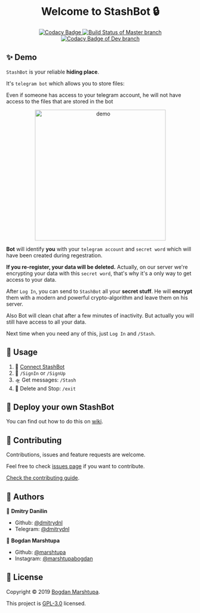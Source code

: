 <h1 align="center">Welcome to StashBot 🔒</h1>
<p align="center">
  <a href="https://www.codacy.com/manual/Captious99/StashBot?utm_source=github.com&amp;utm_medium=referral&amp;utm_content=dmitrydnl/StashBot&amp;utm_campaign=Badge_Grade">
    <img alt="Codacy Badge" src="https://api.codacy.com/project/badge/Grade/d082a9f2767f4bc99b0eda0464f7506d"/>
  </a>
  <a href="https://travis-ci.com/dmitrydnl/StashBot">
    <img alt="Build Status of Master branch" 
         src="https://travis-ci.com/dmitrydnl/StashBot.svg?branch=master"/>
  </a>
  <a href="hhttps://travis-ci.com/dmitrydnl/StashBot">
    <img alt="Codacy Badge of Dev branch" 
         src="https://travis-ci.com/dmitrydnl/StashBot.svg?branch=dev"/>
  </a>
</p>

## ✨ Demo

`StashBot` is your reliable **hiding place**. 

It's `telegram bot` which allows you to store files:

Even if someone has access to your telegram account, he will not have access to the files that are stored in the bot

<p align="center">
  <img width="350" align="center" src="https://user-images.githubusercontent.com/45558274/69492554-5cfa5300-0eb5-11ea-841a-4534b8a6b953.gif" alt="demo"/>
</p>

**Bot** will identify **you** with your `telegram account` and `secret word` which will have been created during regestration. 

**If you re-register, your data will be deleted.** Actually, on our server we're encrypting your data with this `secret word`, that's why it's a only way to get access to your data.

After `Log In`, you can send to `StashBot` all your **secret stuff**. He will **encrypt** them with a modern and powerful crypto-algorithm and leave them on his server.

Also Bot will clean chat after a few minutes of inactivity. But actually you will still have access to all your data.

Next time when you need any of this, just `Log In` and `/Stash`.


## 🚀 Usage

1. 🔗 [Connect StashBot](https://t.me/stash1bot)
2. 👀 `/SignIn` or `/SignUp`
3. 🛸 Get messages: `/Stash`
4. 🛑 Delete and Stop: `/exit`


## 🐣 Deploy your own StashBot

You can find out how to do this on [wiki](https://github.com/dmitrydnl/StashBot/wiki/Launch-your-own-StashBot).


## 🤝 Contributing

Contributions, issues and feature requests are welcome.

Feel free to check [issues page](https://github.com/.../issues) if you want to contribute.

[Check the contributing guide](./CONTRIBUTING.md).


## 👥 Authors

👤 **Dmitry Danilin**

- Github: [@dmitrydnl](https://github.com/dmitrydnl)
- Telegram: [@dmitrydnl](https://t.me/dmitrydnl)

👤 **Bogdan Marshtupa**

- Github: [@marshtupa](https://github.com/marshtupa)
- Instagram: [@marshtupabogdan](https://www.instagram.com/marshtupabogdan)


## 📝 License

Copyright © 2019 [Bogdan Marshtupa](https://github.com/marshtupa).

This project is [GPL-3.0](https://github.com/dmitrydnl/StashBot/blob/master/LICENSE) licensed.
